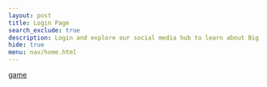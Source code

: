 ```yaml
---
layout: post
title: Login Page
search_exclude: true
description: Login and explore our social media hub to learn about Big Idead 2 about binary
hide: true
menu: nav/home.html
---
```


<a href="{{site.baseurl}}/binaryGame">game</a>